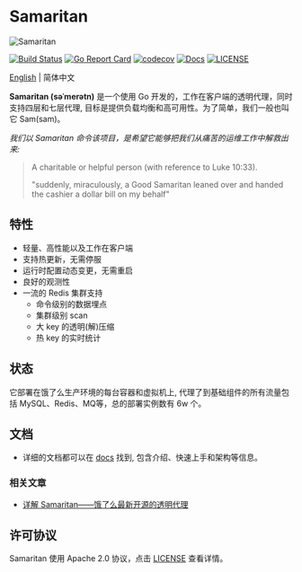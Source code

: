 # Samaritan

![Samaritan](docs/src/images/logo.png)

[![Build Status](https://travis-ci.org/samaritan-proxy/samaritan.svg?branch=master)](https://travis-ci.org/samaritan-proxy/samaritan)
[![Go Report Card](https://goreportcard.com/badge/github.com/samaritan-proxy/samaritan)](https://goreportcard.com/report/github.com/samaritan-proxy/samaritan)
[![codecov](https://codecov.io/gh/samaritan-proxy/samaritan/branch/master/graph/badge.svg)](https://codecov.io/gh/samaritan-proxy/samaritan)
[![Docs](https://img.shields.io/badge/docs-latest-green.svg)](https://samaritan-proxy.github.io/docs/)
[![LICENSE](https://img.shields.io/github/license/samaritan-proxy/samaritan.svg?style=flat-square)](https://github.com/samaritan-proxy/samaritan/blob/master/LICENSE)

[English](./README.md) | 简体中文

**Samaritan (səˈmerətn)** 是一个使用 Go 开发的，工作在客户端的透明代理，同时支持四层和七层代理, 目标是提供负载均衡和高可用性。为了简单，我们一般也叫它 Sam(sam)。

*我们以 Samaritan 命令该项目，是希望它能够把我们从痛苦的运维工作中解救出来:*

> A charitable or helpful person (with reference to Luke 10:33).
>
> "suddenly, miraculously, a Good Samaritan leaned over and handed the cashier a dollar bill on my behalf"

## 特性

- 轻量、高性能以及工作在客户端
- 支持热更新，无需停服
- 运行时配置动态变更，无需重启
- 良好的观测性
- 一流的 Redis 集群支持
    - 命令级别的数据埋点
    - 集群级别 scan
    - 大 key 的透明(解)压缩
    - 热 key 的实时统计

## 状态

它部署在饿了么生产环境的每台容器和虚拟机上, 代理了到基础组件的所有流量包括 MySQL、Redis、MQ等，总的部署实例数有 6w 个。

## 文档

- 详细的文档都可以在 [docs](https://samaritan-proxy.github.io/docs/) 找到, 包含介绍、快速上手和架构等信息。

### 相关文章

- [详解 Samaritan——饿了么最新开源的透明代理](https://mp.weixin.qq.com/s?__biz=MzA4ODg0NDkzOA==&mid=2247487045&amp;idx=1&amp;sn=846c3fd05a52378cb22f623cc05d564c&source=41)

## 许可协议

Samaritan 使用 Apache 2.0 协议，点击 [LICENSE](LICENSE) 查看详情。


